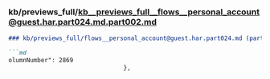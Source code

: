 ### kb/previews_full/kb__previews_full__flows__personal_account@guest.har.part024.md.part002.md

```md
### kb/previews_full/flows__personal_account@guest.har.part024.md (part 002)

```md
olumnNumber": 2869
                                },
  
```

```

```
